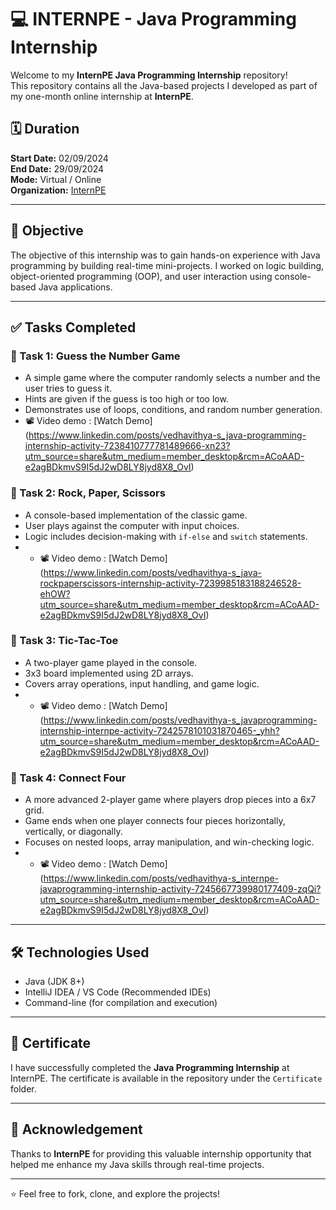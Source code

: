 # 💻 INTERNPE - Java Programming Internship

Welcome to my **InternPE Java Programming Internship** repository!  
This repository contains all the Java-based projects I developed as part of my one-month online internship at **InternPE**.

## 🗓️ Duration

**Start Date:** 02/09/2024  
**End Date:** 29/09/2024  
**Mode:** Virtual / Online  
**Organization:** [InternPE](https://internpe.in)

---

## 📌 Objective

The objective of this internship was to gain hands-on experience with Java programming by building real-time mini-projects. I worked on logic building, object-oriented programming (OOP), and user interaction using console-based Java applications.

---

## ✅ Tasks Completed

### 🔹 Task 1: Guess the Number Game
- A simple game where the computer randomly selects a number and the user tries to guess it.
- Hints are given if the guess is too high or too low.
- Demonstrates use of loops, conditions, and random number generation.
- 📽️ Video demo : [Watch Demo] (https://www.linkedin.com/posts/vedhavithya-s_java-programming-internship-activity-7238410777781489666-xn23?utm_source=share&utm_medium=member_desktop&rcm=ACoAAD-e2agBDkmvS9I5dJ2wD8LY8jyd8X8_OvI)

### 🔹 Task 2: Rock, Paper, Scissors
- A console-based implementation of the classic game.
- User plays against the computer with input choices.
- Logic includes decision-making with `if-else` and `switch` statements.
- - 📽️ Video demo : [Watch Demo] (https://www.linkedin.com/posts/vedhavithya-s_java-rockpaperscissors-internship-activity-7239985183188246528-ehOW?utm_source=share&utm_medium=member_desktop&rcm=ACoAAD-e2agBDkmvS9I5dJ2wD8LY8jyd8X8_OvI)

### 🔹 Task 3: Tic-Tac-Toe
- A two-player game played in the console.
- 3x3 board implemented using 2D arrays.
- Covers array operations, input handling, and game logic.
- - 📽️ Video demo : [Watch Demo] (https://www.linkedin.com/posts/vedhavithya-s_javaprogramming-internship-internpe-activity-7242578101031870465-_yhh?utm_source=share&utm_medium=member_desktop&rcm=ACoAAD-e2agBDkmvS9I5dJ2wD8LY8jyd8X8_OvI)

### 🔹 Task 4: Connect Four
- A more advanced 2-player game where players drop pieces into a 6x7 grid.
- Game ends when one player connects four pieces horizontally, vertically, or diagonally.
- Focuses on nested loops, array manipulation, and win-checking logic.
- - 📽️ Video demo : [Watch Demo] (https://www.linkedin.com/posts/vedhavithya-s_internpe-javaprogramming-internship-activity-7245667739980177409-zqQi?utm_source=share&utm_medium=member_desktop&rcm=ACoAAD-e2agBDkmvS9I5dJ2wD8LY8jyd8X8_OvI)

---

## 🛠️ Technologies Used

- Java (JDK 8+)
- IntelliJ IDEA / VS Code (Recommended IDEs)
- Command-line (for compilation and execution)

---

## 📃 Certificate

I have successfully completed the **Java Programming Internship** at InternPE. The certificate is available in the repository under the `Certificate` folder.

---

## 📌 Acknowledgement

Thanks to **InternPE** for providing this valuable internship opportunity that helped me enhance my Java skills through real-time projects.

---

⭐ Feel free to fork, clone, and explore the projects!


